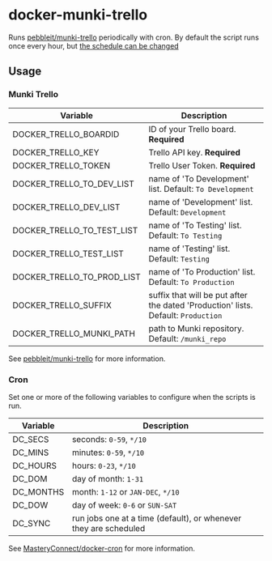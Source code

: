 docker-munki-trello
====================

Runs [pebbleit/munki-trello](https://hub.docker.com/r/pebbleit/munki-trello)
periodically with cron. By default the script runs once every hour, but [the
schedule can be changed](#cron)

Usage
-----

### Munki Trello

Variable                    | Description
--------------------------- | -----------------------------------------
DOCKER_TRELLO_BOARDID       | ID of your Trello board. **Required**
DOCKER_TRELLO_KEY           | Trello API key. **Required**
DOCKER_TRELLO_TOKEN         | Trello User Token. **Required**
DOCKER_TRELLO_TO_DEV_LIST   | name of 'To Development' list. Default: `To Development`
DOCKER_TRELLO_DEV_LIST      | name of 'Development' list.  Default: `Development`
DOCKER_TRELLO_TO_TEST_LIST  | name of 'To Testing' list. Default: `To Testing`
DOCKER_TRELLO_TEST_LIST     | name of 'Testing' list. Default: `Testing`
DOCKER_TRELLO_TO_PROD_LIST  | name of 'To Production' list. Default: `To Production`
DOCKER_TRELLO_SUFFIX        | suffix that will be put after the dated 'Production' lists. Default: `Production`
DOCKER_TRELLO_MUNKI_PATH    | path to Munki repository. Default: `/munki_repo`

See [pebbleit/munki-trello](https://github.com/pebbleit/docker-munki-trello) for
more information.

### Cron

Set one or more of the following variables to configure when the scripts is run.

Variable  | Description
--------- | -----------------------
DC_SECS   | seconds: `0-59`, `*/10`
DC_MINS   | minutes: `0-59`, `*/10`
DC_HOURS  | hours: `0-23`, `*/10`
DC_DOM    | day of month: `1-31`
DC_MONTHS | month: `1-12` or `JAN-DEC`, `*/10`
DC_DOW    | day of week: `0-6` or `SUN-SAT`
DC_SYNC   | run jobs one at a time (default), or whenever they are scheduled

See [MasteryConnect/docker-cron](https://github.com/MasteryConnect/docker-cron)
for more information.
